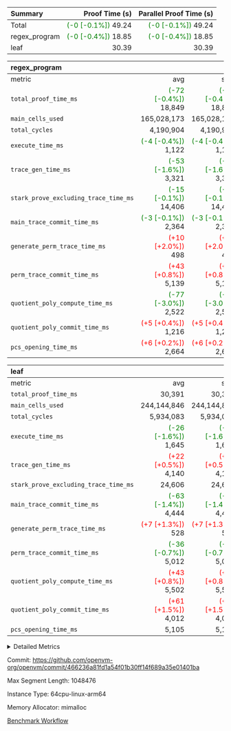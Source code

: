 | Summary | Proof Time (s) | Parallel Proof Time (s) |
|:---|---:|---:|
| Total | <span style='color: green'>(-0 [-0.1%])</span> 49.24 | <span style='color: green'>(-0 [-0.1%])</span> 49.24 |
| regex_program | <span style='color: green'>(-0 [-0.4%])</span> 18.85 | <span style='color: green'>(-0 [-0.4%])</span> 18.85 |
| leaf |  30.39 |  30.39 |


| regex_program |||||
|:---|---:|---:|---:|---:|
|metric|avg|sum|max|min|
| `total_proof_time_ms ` | <span style='color: green'>(-72 [-0.4%])</span> 18,849 | <span style='color: green'>(-72 [-0.4%])</span> 18,849 | <span style='color: green'>(-72 [-0.4%])</span> 18,849 | <span style='color: green'>(-72 [-0.4%])</span> 18,849 |
| `main_cells_used     ` |  165,028,173 |  165,028,173 |  165,028,173 |  165,028,173 |
| `total_cycles        ` |  4,190,904 |  4,190,904 |  4,190,904 |  4,190,904 |
| `execute_time_ms     ` | <span style='color: green'>(-4 [-0.4%])</span> 1,122 | <span style='color: green'>(-4 [-0.4%])</span> 1,122 | <span style='color: green'>(-4 [-0.4%])</span> 1,122 | <span style='color: green'>(-4 [-0.4%])</span> 1,122 |
| `trace_gen_time_ms   ` | <span style='color: green'>(-53 [-1.6%])</span> 3,321 | <span style='color: green'>(-53 [-1.6%])</span> 3,321 | <span style='color: green'>(-53 [-1.6%])</span> 3,321 | <span style='color: green'>(-53 [-1.6%])</span> 3,321 |
| `stark_prove_excluding_trace_time_ms` | <span style='color: green'>(-15 [-0.1%])</span> 14,406 | <span style='color: green'>(-15 [-0.1%])</span> 14,406 | <span style='color: green'>(-15 [-0.1%])</span> 14,406 | <span style='color: green'>(-15 [-0.1%])</span> 14,406 |
| `main_trace_commit_time_ms` | <span style='color: green'>(-3 [-0.1%])</span> 2,364 | <span style='color: green'>(-3 [-0.1%])</span> 2,364 | <span style='color: green'>(-3 [-0.1%])</span> 2,364 | <span style='color: green'>(-3 [-0.1%])</span> 2,364 |
| `generate_perm_trace_time_ms` | <span style='color: red'>(+10 [+2.0%])</span> 498 | <span style='color: red'>(+10 [+2.0%])</span> 498 | <span style='color: red'>(+10 [+2.0%])</span> 498 | <span style='color: red'>(+10 [+2.0%])</span> 498 |
| `perm_trace_commit_time_ms` | <span style='color: red'>(+43 [+0.8%])</span> 5,139 | <span style='color: red'>(+43 [+0.8%])</span> 5,139 | <span style='color: red'>(+43 [+0.8%])</span> 5,139 | <span style='color: red'>(+43 [+0.8%])</span> 5,139 |
| `quotient_poly_compute_time_ms` | <span style='color: green'>(-77 [-3.0%])</span> 2,522 | <span style='color: green'>(-77 [-3.0%])</span> 2,522 | <span style='color: green'>(-77 [-3.0%])</span> 2,522 | <span style='color: green'>(-77 [-3.0%])</span> 2,522 |
| `quotient_poly_commit_time_ms` | <span style='color: red'>(+5 [+0.4%])</span> 1,216 | <span style='color: red'>(+5 [+0.4%])</span> 1,216 | <span style='color: red'>(+5 [+0.4%])</span> 1,216 | <span style='color: red'>(+5 [+0.4%])</span> 1,216 |
| `pcs_opening_time_ms ` | <span style='color: red'>(+6 [+0.2%])</span> 2,664 | <span style='color: red'>(+6 [+0.2%])</span> 2,664 | <span style='color: red'>(+6 [+0.2%])</span> 2,664 | <span style='color: red'>(+6 [+0.2%])</span> 2,664 |

| leaf |||||
|:---|---:|---:|---:|---:|
|metric|avg|sum|max|min|
| `total_proof_time_ms ` |  30,391 |  30,391 |  30,391 |  30,391 |
| `main_cells_used     ` |  244,144,846 |  244,144,846 |  244,144,846 |  244,144,846 |
| `total_cycles        ` |  5,934,083 |  5,934,083 |  5,934,083 |  5,934,083 |
| `execute_time_ms     ` | <span style='color: green'>(-26 [-1.6%])</span> 1,645 | <span style='color: green'>(-26 [-1.6%])</span> 1,645 | <span style='color: green'>(-26 [-1.6%])</span> 1,645 | <span style='color: green'>(-26 [-1.6%])</span> 1,645 |
| `trace_gen_time_ms   ` | <span style='color: red'>(+22 [+0.5%])</span> 4,140 | <span style='color: red'>(+22 [+0.5%])</span> 4,140 | <span style='color: red'>(+22 [+0.5%])</span> 4,140 | <span style='color: red'>(+22 [+0.5%])</span> 4,140 |
| `stark_prove_excluding_trace_time_ms` |  24,606 |  24,606 |  24,606 |  24,606 |
| `main_trace_commit_time_ms` | <span style='color: green'>(-63 [-1.4%])</span> 4,444 | <span style='color: green'>(-63 [-1.4%])</span> 4,444 | <span style='color: green'>(-63 [-1.4%])</span> 4,444 | <span style='color: green'>(-63 [-1.4%])</span> 4,444 |
| `generate_perm_trace_time_ms` | <span style='color: red'>(+7 [+1.3%])</span> 528 | <span style='color: red'>(+7 [+1.3%])</span> 528 | <span style='color: red'>(+7 [+1.3%])</span> 528 | <span style='color: red'>(+7 [+1.3%])</span> 528 |
| `perm_trace_commit_time_ms` | <span style='color: green'>(-36 [-0.7%])</span> 5,012 | <span style='color: green'>(-36 [-0.7%])</span> 5,012 | <span style='color: green'>(-36 [-0.7%])</span> 5,012 | <span style='color: green'>(-36 [-0.7%])</span> 5,012 |
| `quotient_poly_compute_time_ms` | <span style='color: red'>(+43 [+0.8%])</span> 5,502 | <span style='color: red'>(+43 [+0.8%])</span> 5,502 | <span style='color: red'>(+43 [+0.8%])</span> 5,502 | <span style='color: red'>(+43 [+0.8%])</span> 5,502 |
| `quotient_poly_commit_time_ms` | <span style='color: red'>(+61 [+1.5%])</span> 4,012 | <span style='color: red'>(+61 [+1.5%])</span> 4,012 | <span style='color: red'>(+61 [+1.5%])</span> 4,012 | <span style='color: red'>(+61 [+1.5%])</span> 4,012 |
| `pcs_opening_time_ms ` |  5,105 |  5,105 |  5,105 |  5,105 |



<details>
<summary>Detailed Metrics</summary>

| group | num_segments | keygen_time_ms | commit_exe_time_ms |
| --- | --- | --- | --- |
| regex_program | 1 | 624 | 43 | 

| group | air_name | quotient_deg | interactions | constraints |
| --- | --- | --- | --- | --- |
| leaf | AccessAdapterAir<2> | 4 | 5 | 12 | 
| leaf | AccessAdapterAir<4> | 4 | 5 | 12 | 
| leaf | AccessAdapterAir<8> | 4 | 5 | 12 | 
| leaf | FriReducedOpeningAir | 4 | 35 | 59 | 
| leaf | NativePoseidon2Air<BabyBearParameters>, 1> | 4 | 31 | 302 | 
| leaf | PhantomAir | 4 | 3 | 4 | 
| leaf | ProgramAir | 1 | 1 | 4 | 
| leaf | VariableRangeCheckerAir | 1 | 1 | 4 | 
| leaf | VmAirWrapper<BranchNativeAdapterAir, BranchEqualCoreAir<1> | 2 | 11 | 23 | 
| leaf | VmAirWrapper<JalNativeAdapterAir, JalCoreAir> | 4 | 7 | 6 | 
| leaf | VmAirWrapper<NativeAdapterAir<2, 0>, PublicValuesCoreAir> | 4 | 11 | 23 | 
| leaf | VmAirWrapper<NativeAdapterAir<2, 1>, FieldArithmeticCoreAir> | 4 | 15 | 23 | 
| leaf | VmAirWrapper<NativeLoadStoreAdapterAir<1>, NativeLoadStoreCoreAir<1> | 4 | 15 | 20 | 
| leaf | VmAirWrapper<NativeLoadStoreAdapterAir<4>, NativeLoadStoreCoreAir<4> | 4 | 15 | 20 | 
| leaf | VmAirWrapper<NativeVectorizedAdapterAir<4>, FieldExtensionCoreAir> | 4 | 15 | 23 | 
| leaf | VmConnectorAir | 4 | 3 | 8 | 
| leaf | VolatileBoundaryAir | 4 | 4 | 16 | 
| regex_program | AccessAdapterAir<16> | 2 | 5 | 14 | 
| regex_program | AccessAdapterAir<2> | 2 | 5 | 14 | 
| regex_program | AccessAdapterAir<32> | 2 | 5 | 14 | 
| regex_program | AccessAdapterAir<4> | 2 | 5 | 14 | 
| regex_program | AccessAdapterAir<64> | 2 | 5 | 14 | 
| regex_program | AccessAdapterAir<8> | 2 | 5 | 14 | 
| regex_program | BitwiseOperationLookupAir<8> | 2 | 2 | 4 | 
| regex_program | KeccakVmAir | 2 | 321 | 4,571 | 
| regex_program | MemoryMerkleAir<8> | 2 | 4 | 40 | 
| regex_program | PersistentBoundaryAir<8> | 2 | 3 | 6 | 
| regex_program | PhantomAir | 2 | 3 | 5 | 
| regex_program | Poseidon2PeripheryAir<BabyBearParameters>, 1> | 2 | 1 | 286 | 
| regex_program | ProgramAir | 1 | 1 | 4 | 
| regex_program | RangeTupleCheckerAir<2> | 1 | 1 | 4 | 
| regex_program | VariableRangeCheckerAir | 1 | 1 | 4 | 
| regex_program | VmAirWrapper<Rv32BaseAluAdapterAir, BaseAluCoreAir<4, 8> | 2 | 19 | 43 | 
| regex_program | VmAirWrapper<Rv32BaseAluAdapterAir, LessThanCoreAir<4, 8> | 2 | 17 | 39 | 
| regex_program | VmAirWrapper<Rv32BaseAluAdapterAir, ShiftCoreAir<4, 8> | 2 | 23 | 90 | 
| regex_program | VmAirWrapper<Rv32BranchAdapterAir, BranchEqualCoreAir<4> | 2 | 11 | 25 | 
| regex_program | VmAirWrapper<Rv32BranchAdapterAir, BranchLessThanCoreAir<4, 8> | 2 | 13 | 41 | 
| regex_program | VmAirWrapper<Rv32CondRdWriteAdapterAir, Rv32JalLuiCoreAir> | 2 | 10 | 22 | 
| regex_program | VmAirWrapper<Rv32HintStoreAdapterAir, Rv32HintStoreCoreAir> | 2 | 15 | 17 | 
| regex_program | VmAirWrapper<Rv32JalrAdapterAir, Rv32JalrCoreAir> | 2 | 16 | 20 | 
| regex_program | VmAirWrapper<Rv32LoadStoreAdapterAir, LoadSignExtendCoreAir<4, 8> | 2 | 18 | 33 | 
| regex_program | VmAirWrapper<Rv32LoadStoreAdapterAir, LoadStoreCoreAir<4> | 2 | 17 | 38 | 
| regex_program | VmAirWrapper<Rv32MultAdapterAir, DivRemCoreAir<4, 8> | 2 | 25 | 88 | 
| regex_program | VmAirWrapper<Rv32MultAdapterAir, MulHCoreAir<4, 8> | 2 | 24 | 38 | 
| regex_program | VmAirWrapper<Rv32MultAdapterAir, MultiplicationCoreAir<4, 8> | 2 | 19 | 26 | 
| regex_program | VmAirWrapper<Rv32RdWriteAdapterAir, Rv32AuipcCoreAir> | 2 | 11 | 15 | 
| regex_program | VmConnectorAir | 2 | 3 | 9 | 

| group | air_name | idx | rows | prep_cols | perm_cols | main_cols | cells |
| --- | --- | --- | --- | --- | --- | --- | --- |
| leaf | AccessAdapterAir<2> | 0 | 2,097,152 |  | 16 | 11 | 56,623,104 | 
| leaf | AccessAdapterAir<4> | 0 | 1,048,576 |  | 16 | 13 | 30,408,704 | 
| leaf | AccessAdapterAir<8> | 0 | 131,072 |  | 16 | 17 | 4,325,376 | 
| leaf | FriReducedOpeningAir | 0 | 1,048,576 |  | 76 | 64 | 146,800,640 | 
| leaf | NativePoseidon2Air<BabyBearParameters>, 1> | 0 | 65,536 |  | 36 | 348 | 25,165,824 | 
| leaf | PhantomAir | 0 | 32,768 |  | 8 | 6 | 458,752 | 
| leaf | ProgramAir | 0 | 262,144 |  | 8 | 10 | 4,718,592 | 
| leaf | VariableRangeCheckerAir | 0 | 262,144 | 2 | 8 | 1 | 2,359,296 | 
| leaf | VmAirWrapper<BranchNativeAdapterAir, BranchEqualCoreAir<1> | 0 | 2,097,152 |  | 28 | 23 | 106,954,752 | 
| leaf | VmAirWrapper<JalNativeAdapterAir, JalCoreAir> | 0 | 131,072 |  | 12 | 10 | 2,883,584 | 
| leaf | VmAirWrapper<NativeAdapterAir<2, 0>, PublicValuesCoreAir> | 0 | 64 |  | 16 | 23 | 2,496 | 
| leaf | VmAirWrapper<NativeAdapterAir<2, 1>, FieldArithmeticCoreAir> | 0 | 4,194,304 |  | 20 | 30 | 209,715,200 | 
| leaf | VmAirWrapper<NativeLoadStoreAdapterAir<1>, NativeLoadStoreCoreAir<1> | 0 | 2,097,152 |  | 36 | 25 | 127,926,272 | 
| leaf | VmAirWrapper<NativeLoadStoreAdapterAir<4>, NativeLoadStoreCoreAir<4> | 0 | 65,536 |  | 36 | 34 | 4,587,520 | 
| leaf | VmAirWrapper<NativeVectorizedAdapterAir<4>, FieldExtensionCoreAir> | 0 | 131,072 |  | 20 | 40 | 7,864,320 | 
| leaf | VmConnectorAir | 0 | 2 | 1 | 8 | 4 | 24 | 
| leaf | VolatileBoundaryAir | 0 | 1,048,576 |  | 8 | 11 | 19,922,944 | 

| group | air_name | segment | rows | prep_cols | perm_cols | main_cols | cells |
| --- | --- | --- | --- | --- | --- | --- | --- |
| regex_program | AccessAdapterAir<2> | 0 | 64 |  | 24 | 11 | 2,240 | 
| regex_program | AccessAdapterAir<4> | 0 | 32 |  | 24 | 13 | 1,184 | 
| regex_program | AccessAdapterAir<8> | 0 | 131,072 |  | 24 | 17 | 5,373,952 | 
| regex_program | BitwiseOperationLookupAir<8> | 0 | 65,536 | 3 | 8 | 2 | 655,360 | 
| regex_program | KeccakVmAir | 0 | 32 |  | 1,288 | 3,164 | 142,464 | 
| regex_program | MemoryMerkleAir<8> | 0 | 131,072 |  | 20 | 32 | 6,815,744 | 
| regex_program | PersistentBoundaryAir<8> | 0 | 131,072 |  | 12 | 20 | 4,194,304 | 
| regex_program | PhantomAir | 0 | 512 |  | 12 | 6 | 9,216 | 
| regex_program | Poseidon2PeripheryAir<BabyBearParameters>, 1> | 0 | 16,384 |  | 8 | 300 | 5,046,272 | 
| regex_program | ProgramAir | 0 | 131,072 |  | 8 | 10 | 2,359,296 | 
| regex_program | RangeTupleCheckerAir<2> | 0 | 524,288 | 2 | 8 | 1 | 4,718,592 | 
| regex_program | VariableRangeCheckerAir | 0 | 262,144 | 2 | 8 | 1 | 2,359,296 | 
| regex_program | VmAirWrapper<Rv32BaseAluAdapterAir, BaseAluCoreAir<4, 8> | 0 | 2,097,152 |  | 80 | 36 | 243,269,632 | 
| regex_program | VmAirWrapper<Rv32BaseAluAdapterAir, LessThanCoreAir<4, 8> | 0 | 65,536 |  | 40 | 37 | 5,046,272 | 
| regex_program | VmAirWrapper<Rv32BaseAluAdapterAir, ShiftCoreAir<4, 8> | 0 | 262,144 |  | 52 | 53 | 27,525,120 | 
| regex_program | VmAirWrapper<Rv32BranchAdapterAir, BranchEqualCoreAir<4> | 0 | 524,288 |  | 48 | 26 | 38,797,312 | 
| regex_program | VmAirWrapper<Rv32BranchAdapterAir, BranchLessThanCoreAir<4, 8> | 0 | 262,144 |  | 56 | 32 | 23,068,672 | 
| regex_program | VmAirWrapper<Rv32CondRdWriteAdapterAir, Rv32JalLuiCoreAir> | 0 | 131,072 |  | 44 | 18 | 8,126,464 | 
| regex_program | VmAirWrapper<Rv32HintStoreAdapterAir, Rv32HintStoreCoreAir> | 0 | 16,384 |  | 36 | 26 | 1,015,808 | 
| regex_program | VmAirWrapper<Rv32JalrAdapterAir, Rv32JalrCoreAir> | 0 | 131,072 |  | 36 | 28 | 8,388,608 | 
| regex_program | VmAirWrapper<Rv32LoadStoreAdapterAir, LoadSignExtendCoreAir<4, 8> | 0 | 1,024 |  | 76 | 35 | 113,664 | 
| regex_program | VmAirWrapper<Rv32LoadStoreAdapterAir, LoadStoreCoreAir<4> | 0 | 2,097,152 |  | 72 | 40 | 234,881,024 | 
| regex_program | VmAirWrapper<Rv32MultAdapterAir, DivRemCoreAir<4, 8> | 0 | 128 |  | 104 | 57 | 20,608 | 
| regex_program | VmAirWrapper<Rv32MultAdapterAir, MulHCoreAir<4, 8> | 0 | 256 |  | 100 | 39 | 35,584 | 
| regex_program | VmAirWrapper<Rv32MultAdapterAir, MultiplicationCoreAir<4, 8> | 0 | 65,536 |  | 80 | 31 | 7,274,496 | 
| regex_program | VmAirWrapper<Rv32RdWriteAdapterAir, Rv32AuipcCoreAir> | 0 | 65,536 |  | 28 | 21 | 3,211,264 | 
| regex_program | VmConnectorAir | 0 | 2 | 1 | 12 | 4 | 32 | 

| group | idx | trace_gen_time_ms | total_proof_time_ms | total_cycles | total_cells | stark_prove_excluding_trace_time_ms | quotient_poly_compute_time_ms | quotient_poly_commit_time_ms | perm_trace_commit_time_ms | pcs_opening_time_ms | main_trace_commit_time_ms | main_cells_used | generate_perm_trace_time_ms | execute_time_ms |
| --- | --- | --- | --- | --- | --- | --- | --- | --- | --- | --- | --- | --- | --- | --- |
| leaf | 0 | 4,140 | 30,391 | 5,934,083 | 750,717,400 | 24,606 | 5,502 | 4,012 | 5,012 | 5,105 | 4,444 | 244,144,846 | 528 | 1,645 | 

| group | segment | trace_gen_time_ms | total_proof_time_ms | total_cycles | total_cells | stark_prove_excluding_trace_time_ms | quotient_poly_compute_time_ms | quotient_poly_commit_time_ms | perm_trace_commit_time_ms | pcs_opening_time_ms | main_trace_commit_time_ms | main_cells_used | generate_perm_trace_time_ms | execute_time_ms |
| --- | --- | --- | --- | --- | --- | --- | --- | --- | --- | --- | --- | --- | --- | --- |
| regex_program | 0 | 3,321 | 18,849 | 4,190,904 | 632,452,480 | 14,406 | 2,522 | 1,216 | 5,139 | 2,664 | 2,364 | 165,028,173 | 498 | 1,122 | 

</details>


Commit: https://github.com/openvm-org/openvm/commit/466236a81fd1a54f01b30ff14f689a35e01401ba

Max Segment Length: 1048476

Instance Type: 64cpu-linux-arm64

Memory Allocator: mimalloc

[Benchmark Workflow](https://github.com/openvm-org/openvm/actions/runs/12793387474)
